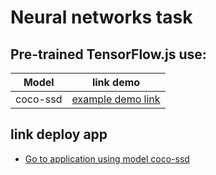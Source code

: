 # Neural networks task
## Pre-trained TensorFlow.js use:

| Model | link demo |
| ------ | ------ |
| coco-ssd |  [example demo link](https://github.com/tensorflow/tfjs-models/tree/master/knn-classifier/demo)|

## link deploy app
- [Go to application using model coco-ssd](https://coco-model-task.vercel.app/)
